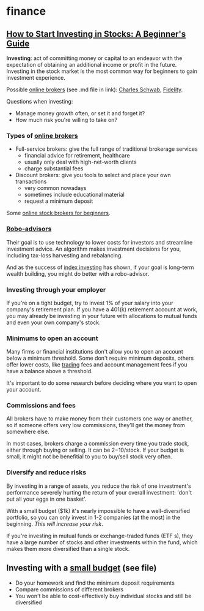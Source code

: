# finance

## [How to Start Investing in Stocks: A Beginner's Guide](https://www.investopedia.com/articles/basics/06/invest1000.asp)

**Investing**: act of committing money or capital to an endeavor with the expectation of obtaining an additional income or profit in the future. Investing in the stock market is the most common way for beginners to gain investment experience.

Possible [online brokers](online-brokers.md) (see .md file in link): [Charles Schwab](https://www.investopedia.com/charles-schwab-review-4587888), [Fidelity](https://www.investopedia.com/fidelity-review-4587897).

Questions when investing:

* Manage money growth often, or set it and forget it?
* How much risk you're willing to take on?

### Types of [online brokers](https://www.investopedia.com/broker-awards-4587871)

* Full-service brokers: give the full range of traditional brokerage services
    - financial advice for retirement, healthcare
    - usually only deal with high-net-worth clients
    - charge substantial fees
* Discount brokers: give you tools to select and place your own transactions
    - very common nowadays
    - sometimes include educational material
    - request a minimum deposit

Some [online stock brokers for beginners](https://www.investopedia.com/best-brokers-for-beginners-4587873).

### [Robo-advisors](https://www.investopedia.com/terms/r/roboadvisor-roboadviser.asp)

Their goal is to use technology to lower costs for investors and streamline investment advice. An algorithm makes investment decisions for you, including tax-loss harvesting and rebalancing.

And as the success of [index investing](https://www.investopedia.com/terms/i/indexfund.asp) has shown, if your goal is long-term wealth building, you might do better with a robo-advisor.

### Investing through your employer

If you're on a tight budget, try to invest 1% of your salary into your company's retirement plan. If you have a 401(k) retirement account at work, you may already be investing in your future with allocations to mutual funds and even your own company's stock.

### Minimums to open an account

Many firms or financial institutions don't allow you to open an account below a minimum threshold. Some don't require minimum deposits, others offer lower costs, like [trading](https://www.investopedia.com/ask/answers/12/difference-investing-trading.asp) fees and account management fees if you have a balance above a threshold.

It's important to do some research before deciding where you want to open your account.

### Commissions and fees

All brokers have to make money from their customers one way or another, so if someone offers very low commissions, they'll get the money from somewhere else.

In most cases, brokers charge a commission every time you trade stock, either through buying or selling. It can be $2-$10/stock. If your budget is small, it might not be benefitial to you to buy/sell stock very often.

### Diversify and reduce risks

By investing in a range of assets, you reduce the risk of one investment's performance severely hurting the return of your overall investment: 'don't put all your eggs in one basket'.

With a small budget ($1k) it's nearly impossible to have a well-diversified portfolio, so you can only invest in 1-2 companies (at the most) in the beginning. *This will increase your risk*.

If you're investing in mutual funds or exchange-traded funds (ETF s), they have a large number of stocks and other investments within the fund, which makes them more diversified than a single stock.

## Investing with a [small budget](small-budget.md) (see file)

* Do your homework and find the minimum deposit requirements
* Compare commissions of different brokers
* You won't be able to cost-effectively buy individual stocks and still be diversified
